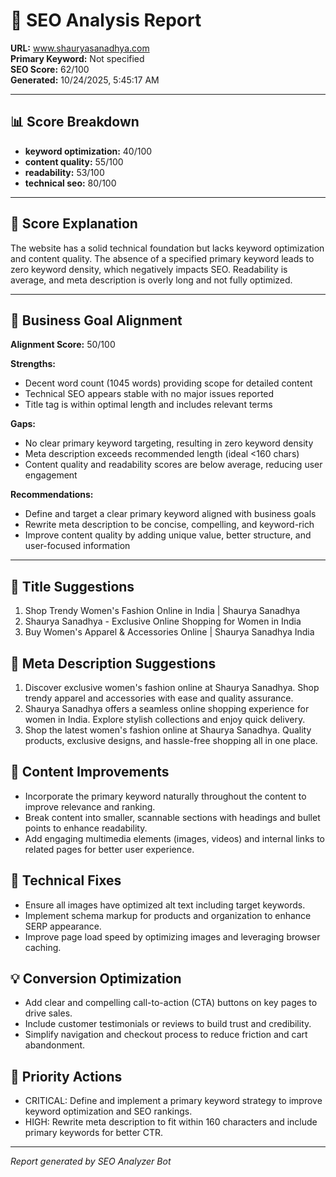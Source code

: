 # 🧠 SEO Analysis Report  
**URL:** www.shauryasanadhya.com  
**Primary Keyword:** Not specified  
**SEO Score:** 62/100  
**Generated:** 10/24/2025, 5:45:17 AM

---

## 📊 Score Breakdown
- **keyword optimization:** 40/100
- **content quality:** 55/100
- **readability:** 53/100
- **technical seo:** 80/100

---

## 💬 Score Explanation
The website has a solid technical foundation but lacks keyword optimization and content quality. The absence of a specified primary keyword leads to zero keyword density, which negatively impacts SEO. Readability is average, and meta description is overly long and not fully optimized.

---

## 🎯 Business Goal Alignment
**Alignment Score:** 50/100

**Strengths:**
- Decent word count (1045 words) providing scope for detailed content
- Technical SEO appears stable with no major issues reported
- Title tag is within optimal length and includes relevant terms


**Gaps:**
- No clear primary keyword targeting, resulting in zero keyword density
- Meta description exceeds recommended length (ideal <160 chars)
- Content quality and readability scores are below average, reducing user engagement


**Recommendations:**
- Define and target a clear primary keyword aligned with business goals
- Rewrite meta description to be concise, compelling, and keyword-rich
- Improve content quality by adding unique value, better structure, and user-focused information

---

## 📝 Title Suggestions
1. Shop Trendy Women's Fashion Online in India | Shaurya Sanadhya
2. Shaurya Sanadhya - Exclusive Online Shopping for Women in India
3. Buy Women's Apparel & Accessories Online | Shaurya Sanadhya India

## 🧾 Meta Description Suggestions
1. Discover exclusive women's fashion online at Shaurya Sanadhya. Shop trendy apparel and accessories with ease and quality assurance.
2. Shaurya Sanadhya offers a seamless online shopping experience for women in India. Explore stylish collections and enjoy quick delivery.
3. Shop the latest women's fashion online at Shaurya Sanadhya. Quality products, exclusive designs, and hassle-free shopping all in one place.

## 🧩 Content Improvements
- Incorporate the primary keyword naturally throughout the content to improve relevance and ranking.
- Break content into smaller, scannable sections with headings and bullet points to enhance readability.
- Add engaging multimedia elements (images, videos) and internal links to related pages for better user experience.

## 🧱 Technical Fixes
- Ensure all images have optimized alt text including target keywords.
- Implement schema markup for products and organization to enhance SERP appearance.
- Improve page load speed by optimizing images and leveraging browser caching.

## 💡 Conversion Optimization
- Add clear and compelling call-to-action (CTA) buttons on key pages to drive sales.
- Include customer testimonials or reviews to build trust and credibility.
- Simplify navigation and checkout process to reduce friction and cart abandonment.

## 🚀 Priority Actions
- CRITICAL: Define and implement a primary keyword strategy to improve keyword optimization and SEO rankings.
- HIGH: Rewrite meta description to fit within 160 characters and include primary keywords for better CTR.

---

*Report generated by SEO Analyzer Bot*